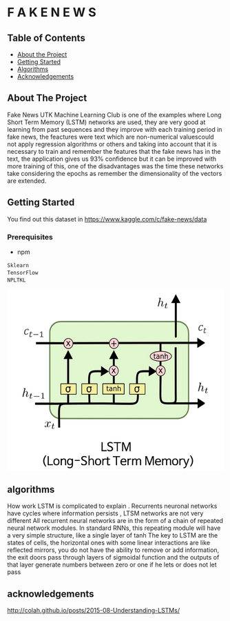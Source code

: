 <!--
*** Thanks for checking out this README Template
-->

<!-- PROJECT SHIELDS -->
<!--
*** I'm using markdown "reference style" links for readability.
*** https://www.markdownguide.org/basic-syntax/#reference-style-links
-->

<!-- PROJECT LOGO -->
<br />
<p align="center">
 <h1>F A K E N E W S </h1>
 </p>
</p>

<!-- TABLE OF CONTENTS -->

## Table of Contents

- [About the Project](#about-the-project)
- [Getting Started](#getting-started)
- [Algorithms](#algorithms)
- [Acknowledgements](#acknowledgements)

<!-- ABOUT THE PROJECT -->

## About The Project

Fake News UTK Machine Learning Club is one of the examples where Long Short Term Memory (LSTM) networks are used, they are very good at learning from past sequences and they improve with each training period in fake news, the feactures were text which are non-numerical values ​​could not apply regression algorithms or others and taking into account that it is necessary to train and remember the features that the fake news has in the text, the application gives us 93% confidence but it can be improved with more training of this, one of the disadvantages was the time these networks take considering the epochs as remember the dimensionality of the vectors are extended.

<!-- GETTING STARTED -->

## Getting Started

You find out this dataset in https://www.kaggle.com/c/fake-news/data

### Prerequisites

- npm

```sh
Sklearn
TensorFlow
NPLTKL
```

![](images/LSTM.png)

<!-- USAGE EXAMPLES -->

<!-- ROADMAP -->

<!-- CONTRIBUTING -->

<!-- LICENSE -->

## algorithms

How work LSTM is complicated to explain .
Recurrents neuronal networks have cycles where information persists
, LTSM networks are not very different All recurrent neural networks are in the form of a chain of repeated neural network modules.
In standard RNNs, this repeating module will have a very simple structure, like a single layer of tanh
The key to LSTM are the states of cells, the horizontal ones with some linear interactions are like reflected mirrors, you do not have the ability to remove or add information, the exit doors pass through layers of sigmoidal function and the outputs of that layer generate numbers between zero or one if he lets or does not let pass

## acknowledgements

http://colah.github.io/posts/2015-08-Understanding-LSTMs/
